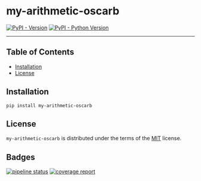 # my-arithmetic-oscarb

[![PyPI - Version](https://img.shields.io/pypi/v/my-arithmetic-oscarb.svg)](https://pypi.org/project/my-arithmetic-oscarb)
[![PyPI - Python Version](https://img.shields.io/pypi/pyversions/my-arithmetic-oscarb.svg)](https://pypi.org/project/my-arithmetic-oscarb)

-----

## Table of Contents

- [Installation](#installation)
- [License](#license)

## Installation

```console
pip install my-arithmetic-oscarb
```

## License

`my-arithmetic-oscarb` is distributed under the terms of the [MIT](https://spdx.org/licenses/MIT.html) license.

## Badges

[![pipeline status](https://gitlab.univ-lr.fr/oblais/my-arithmetic-oscarb/badges/main/pipeline.svg)](https://gitlab.univ-lr.fr/oblais/my-arithmetic-oscarb/-/commits/main)
[![coverage report](https://gitlab.univ-lr.fr/oblais/my-arithmetic-oscarb/badges/main/coverage.svg)](https://gitlab.univ-lr.fr/oblais/my-arithmetic-oscarb/-/commits/main)

